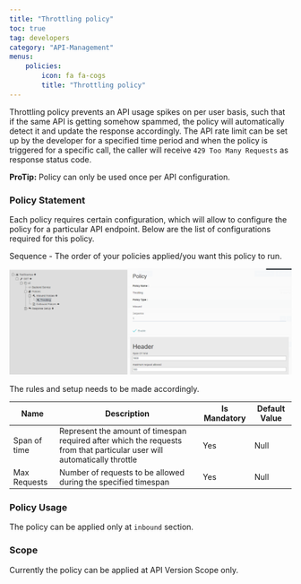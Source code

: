 ```yaml
---
title: "Throttling policy"
toc: true
tag: developers
category: "API-Management"
menus: 
    policies:
        icon: fa fa-cogs
        title: "Throttling policy" 
---
```

Throttling policy prevents an API usage spikes on per user basis, such that if the same API is 
getting somehow spammed, the policy will automatically detect it and update the response accordingly. The 
API rate limit can be set up by the developer for a specified time period and when the policy is
triggered for a specific call, the caller will receive `429 Too Many Requests` as response status code.

**ProTip:** Policy can only be used once per API configuration.

### Policy Statement

Each policy requires certain configuration, which will allow to configure the policy for a particular API endpoint. 
Below are the list of configurations required for this policy. 

Sequence - The order of your policies applied/you want this policy to run.

![Ip Restrict Policy](/staticfiles/api-management/media/ip-restrict-policy.PNG)

The rules and setup needs to be made accordingly. 

|Name|Description|Is Mandatory|Default Value|
|-----------|--------------------|----------|----------|
|Span of time|Represent the amount of timespan required after which the requests from that particular user will automatically throttle|Yes|Null|
|Max Requests|Number of requests to be allowed during the specified timespan|Yes|Null|

### Policy Usage

The policy can be applied only at `inbound` section.

### Scope

Currently the policy can be applied at API Version Scope only.


